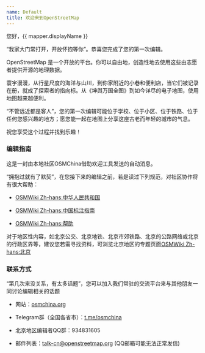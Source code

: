 ```yaml
---
name: Default
title: 欢迎来到OpenStreetMap
---
```


您好，{{ mapper.displayName }}

“我家大门常打开，开放怀抱等你”。恭喜您完成了您的第一次编辑。

OpenStreetMap 是一个开放的平台。你可以自由地，创造性地去使用这些由志愿者提供开源的地理数据。

寰宇漫漫，从行星尺度的海洋与山川，到你家附近的小巷和便利店，当它们被记录在册，就成了探索者的指向标。从《坤舆万国全图》到如今详尽的电子地图，使用地图越来越便利。

“不管远近都是客人”，您的第一次编辑可能位于学校、位于小区、位于铁路、位于任何您感兴趣的地方；愿您能一起在地图上分享这座古老而年轻的城市的气息。

祝您享受这个过程并找到乐趣！

### 编辑指南

这是一封由本地社区OSMChina借助欢迎工具发送的自动消息。

“拥抱过就有了默契”，在您接下来的编辑之前，若是读过下列规范，对社区协作将有很大帮助：

* [OSMWiki Zh-hans:中华人民共和国](https://wiki.openstreetmap.org/wiki/Zh-hans:%E4%B8%AD%E5%8D%8E%E4%BA%BA%E6%B0%91%E5%85%B1%E5%92%8C%E5%9B%BD)

* [OSMWiki Zh-hans:中国标注指南](https://wiki.openstreetmap.org/wiki/Zh-hans:%E4%B8%AD%E5%9B%BD%E6%A0%87%E6%B3%A8%E6%8C%87%E5%8D%97)

* [OSMWiki Zh-hans:帮助](https://wiki.openstreetmap.org/wiki/Zh-hans:%E5%B8%AE%E5%8A%A9)

对于地区性内容，如北京公交、北京地铁、北京市郊铁路、北京的公路网络或北京的行政区界等，建议您若需寻找资料，可浏览北京地区的专题页面[OSMWiki Zh-hans:北京](https://wiki.openstreetmap.org/wiki/Zh-hans:%E5%8C%97%E4%BA%AC)

### 联系方式

“第几次来没关系，有太多话题”，您可以加入我们常驻的交流平台来与其他朋友一同讨论编辑相关的话题

* 网站：[osmchina.org](https://osmchina.org)

* Telegram群（全国各省市）：[t.me/osmchina](https://t.me/osmchina)

* 北京地区编辑者QQ群：934831605

* 邮件列表：[talk-cn@openstreetmap.org](mailto:talk-cn@openstreetmap.org) (QQ邮箱可能无法正常发信)
